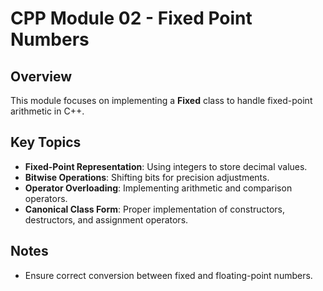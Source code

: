 # CPP Module 02 - Fixed Point Numbers

## Overview
This module focuses on implementing a **Fixed** class to handle fixed-point arithmetic in C++.

## Key Topics
- **Fixed-Point Representation**: Using integers to store decimal values.
- **Bitwise Operations**: Shifting bits for precision adjustments.
- **Operator Overloading**: Implementing arithmetic and comparison operators.
- **Canonical Class Form**: Proper implementation of constructors, destructors, and assignment operators.

## Notes
- Ensure correct conversion between fixed and floating-point numbers.

